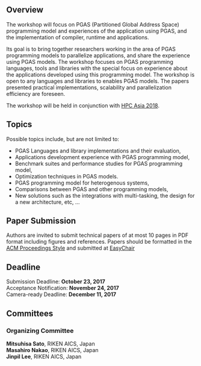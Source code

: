 ## Overview
The workshop will focus on PGAS (Partitioned Global Address Space) programming model and experiences of the application using PGAS, and the implementation of compiler, runtime and applications.

Its goal is to bring together researchers working in the area of PGAS programming models to parallelize applications, and share the experience using PGAS models. The workshop focuses on PGAS programming languages, tools and libraries with the special focus on experience about the applications developed using this programming model. The workshop is open to any languages and libraries to enables PGAS models. The papers presented practical implementations, scalability and parallelization efficiency are foreseen.

The workshop will be held in conjunction with [HPC Asia 2018](http://sighpc.ipsj.or.jp/HPCAsia2018).

## Topics
Possible topics include, but are not limited to:
-	PGAS Languages and library implementations and their evaluation,
-	Applications development experience with PGAS programming model,
-	Benchmark suites and performance studies for PGAS programming model,
-	Optimization techniques in PGAS models.
-	PGAS programming model for heterogenous systems,
-	Comparisons between PGAS and other programming models,
-	New solutions such as the integrations with multi-tasking, the design for a new architecture, etc, …

## Paper Submission
Authors are invited to submit technical papers of at most 10 pages in PDF format including figures and references.
Papers should be formatted in the [ACM Proceedings Style](http://www.acm.org/publications/proceedings-template)
and submitted at [EasyChair](https://easychair.org/conferences/?conf=pgasei18
)

## Deadline
Submission Deadline: **October 23, 2017**   
Acceptance Notification: **November 24, 2017**   
Camera-ready Deadline: **December 11, 2017**

## Committees
### Organizing Committee
**Mitsuhisa Sato**, RIKEN AICS, Japan   
**Masahiro Nakao**, RIKEN AICS, Japan   
**Jinpil Lee**, RIKEN AICS, Japan   

<!---
### Program Committee
**Barbara Chapman**, Stony Brook University, USA   
**Costin Iancu**, Lawrence Berkeley National Laboratory, USA   
**Hidetoshi Iweashita**, Fujitsu, Japan   
**Jaejin Lee**, Seoul National University, South Korea   
**Takeshi Nanri**, Kyushu University, Japan   
**Tarek A. El-Ghazawi**, The George Washington University, USA   
**Yasuharu Hayashi**, NEC, Japan
-->
